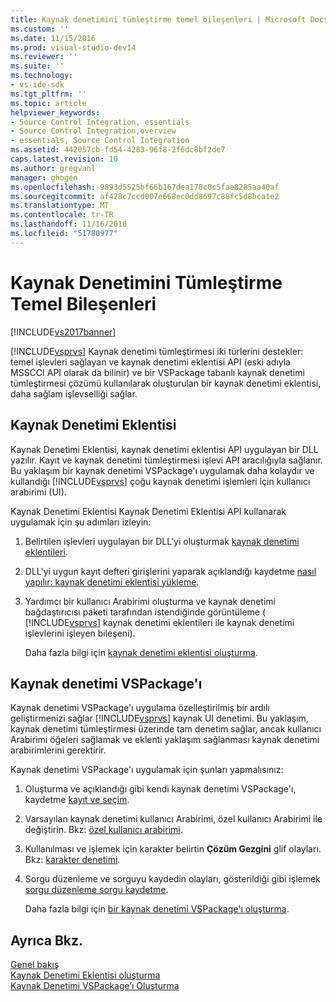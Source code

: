 ```yaml
---
title: Kaynak denetimini tümleştirme temel bileşenleri | Microsoft Docs
ms.custom: ''
ms.date: 11/15/2016
ms.prod: visual-studio-dev14
ms.reviewer: ''
ms.suite: ''
ms.technology:
- vs-ide-sdk
ms.tgt_pltfrm: ''
ms.topic: article
helpviewer_keywords:
- Source Control Integration, essentials
- Source Control Integration,overview
- essentials, Source Control Integration
ms.assetid: 442057cb-fd54-4283-96f8-2f6dc8bf2de7
caps.latest.revision: 10
ms.author: gregvanl
manager: ghogen
ms.openlocfilehash: 9893d5525bf66b167dea170c0c5fae8285aa40af
ms.sourcegitcommit: af428c7ccd007e668ec0dd8697c88fc5d8bca1e2
ms.translationtype: MT
ms.contentlocale: tr-TR
ms.lasthandoff: 11/16/2018
ms.locfileid: "51780977"
---
```

# <a name="source-control-integration-essentials"></a>Kaynak Denetimini Tümleştirme Temel Bileşenleri
[!INCLUDE[vs2017banner](../../includes/vs2017banner.md)]

[!INCLUDE[vsprvs](../../includes/vsprvs-md.md)] Kaynak denetimi tümleştirmesi iki türlerini destekler: temel işlevleri sağlayan ve kaynak denetimi eklentisi API (eski adıyla MSSCCI API olarak da bilinir) ve bir VSPackage tabanlı kaynak denetimi tümleştirmesi çözümü kullanılarak oluşturulan bir kaynak denetimi eklentisi, daha sağlam işlevselliği sağlar.  
  
## <a name="source-control-plug-in"></a>Kaynak Denetimi Eklentisi  
 Kaynak Denetimi Eklentisi, kaynak denetimi eklentisi API uygulayan bir DLL yazılır. Kayıt ve kaynak denetimi tümleştirmesi işlevi API aracılığıyla sağlanır. Bu yaklaşım bir kaynak denetimi VSPackage'ı uygulamak daha kolaydır ve kullandığı [!INCLUDE[vsprvs](../../includes/vsprvs-md.md)] çoğu kaynak denetimi işlemleri için kullanıcı arabirimi (UI).  
  
 Kaynak Denetimi Eklentisi Kaynak Denetimi Eklentisi API kullanarak uygulamak için şu adımları izleyin:  
  
1. Belirtilen işlevleri uygulayan bir DLL'yi oluşturmak [kaynak denetimi eklentileri](../../extensibility/source-control-plug-ins.md).  
  
2. DLL'yi uygun kayıt defteri girişlerini yaparak açıklandığı kaydetme [nasıl yapılır: kaynak denetimi eklentisi yükleme](../../extensibility/internals/how-to-install-a-source-control-plug-in.md).  
  
3. Yardımcı bir kullanıcı Arabirimi oluşturma ve kaynak denetimi bağdaştırıcısı paketi tarafından istendiğinde görüntüleme ( [!INCLUDE[vsprvs](../../includes/vsprvs-md.md)] kaynak denetimi eklentileri ile kaynak denetimi işlevlerini işleyen bileşeni).  
  
   Daha fazla bilgi için [kaynak denetimi eklentisi oluşturma](../../extensibility/internals/creating-a-source-control-plug-in.md).  
  
## <a name="source-control-vspackage"></a>Kaynak denetimi VSPackage'ı  
 Kaynak denetimi VSPackage'ı uygulama özelleştirilmiş bir ardılı geliştirmenizi sağlar [!INCLUDE[vsprvs](../../includes/vsprvs-md.md)] kaynak UI denetimi. Bu yaklaşım, kaynak denetimi tümleştirmesi üzerinde tam denetim sağlar, ancak kullanıcı Arabirimi öğeleri sağlamak ve eklenti yaklaşım sağlanması kaynak denetimi arabirimlerini gerektirir.  
  
 Kaynak denetimi VSPackage'ı uygulamak için şunları yapmalısınız:  
  
1. Oluşturma ve açıklandığı gibi kendi kaynak denetimi VSPackage'ı, kaydetme [kayıt ve seçim](../../extensibility/internals/registration-and-selection-source-control-vspackage.md).  
  
2. Varsayılan kaynak denetimi kullanıcı Arabirimi, özel kullanıcı Arabirimi ile değiştirin. Bkz: [özel kullanıcı arabirimi](../../extensibility/internals/custom-user-interface-source-control-vspackage.md).  
  
3. Kullanılması ve işlemek için karakter belirtin **Çözüm Gezgini** glif olayları. Bkz: [karakter denetimi](../../extensibility/internals/glyph-control-source-control-vspackage.md).  
  
4. Sorgu düzenleme ve sorguyu kaydedin olayları, gösterildiği gibi işlemek [sorgu düzenleme sorgu kaydetme](../../extensibility/internals/query-edit-query-save-source-control-vspackage.md).  
  
   Daha fazla bilgi için [bir kaynak denetimi VSPackage'ı oluşturma](../../extensibility/internals/creating-a-source-control-vspackage.md).  
  
## <a name="see-also"></a>Ayrıca Bkz.  
 [Genel bakış](../../extensibility/internals/source-control-integration-overview.md)   
 [Kaynak Denetimi Eklentisi oluşturma](../../extensibility/internals/creating-a-source-control-plug-in.md)   
 [Kaynak Denetimi VSPackage’ı Oluşturma](../../extensibility/internals/creating-a-source-control-vspackage.md)

